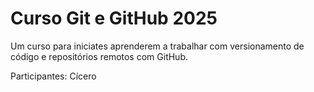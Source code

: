 # Curso Git e GitHub 2025

Um curso para iniciates aprenderem a trabalhar com versionamento de código e repositórios remotos com GitHub.

Participantes:
Cícero